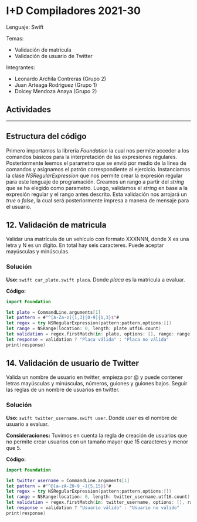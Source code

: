 # I+D Compiladores 2021-30

Lenguaje: Swift

Temas:

- Validación de matricula
- Validación de usuario de Twitter

Integrantes:

- Leonardo Archila Contreras (Grupo 2)
- Juan Arteaga Rodriguez (Grupo 1)
- Dolcey Mendoza Anaya (Grupo 2)

## Actividades

---

## Estructura del código

Primero importamos la libreria _Foundation_ la cual nos permite acceder a los comandos básicos para la interpretación de las expresiones regulares. Posteriormente leemos el parametro que se envió por medio de la linea de comandos y asignamos el patrón correspondiente al ejercicio. Instanciamos la clase _NSRegularExpression_ que nos permite crear la expresión regular para este lenguaje de programación. Creamos un rango a partir del _string_ que se ha elegido como parametro. Luego, validamos el _string_ en base a la expresión regular y el rango antes descrito. Esta validación nos arrojará un _true_ o _false_, la cual será posteriormente impresa a manera de mensaje para el usuario.

## 12. Validación de matricula

Validar una matrícula de un vehículo con formato XXXNNN, donde X es una letra y N es un dígito. En total hay seis caracteres. Puede aceptar mayúsculas y minúsculas.

### Solución

**Uso:** `swift car_plate.swift placa`. Donde _placa_ es la matricula a evaluar.

**Código:**

```swift
import Foundation

let plate = CommandLine.arguments[1]
let pattern = #"^[A-Za-z]{1,3}[0-9]{1,3}$"#
let regex = try NSRegularExpression(pattern:pattern,options:[])
let range = NSRange(location: 0, length: plate.utf16.count)
let validation = regex.firstMatch(in: plate, options: [], range: range) != nil
let response = validation ? "Placa válida" : "Placa no válida"
print(response)
```

## 14. Validación de usuario de Twitter

Valida un nombre de usuario en twitter, empieza por @ y puede contener letras mayúsculas y minúsculas, números, guiones y guiones bajos. Seguir las reglas de un nombre de usuarios en twitter.

### Solución

**Uso:** `swift twitter_username.swift user`. Donde _user_ es el nombre de usuario a evaluar.

**Consideraciones:** Tuvimos en cuenta la regla de creación de usuarios que no permite crear usuarios con un tamaño mayor que 15 caracteres y menor que 5.

**Código:**

```swift
import Foundation

let twitter_username = CommandLine.arguments[1]
let pattern = #"^@[a-zA-Z0-9_-]{5,15}$"#
let regex = try NSRegularExpression(pattern:pattern,options:[])
let range = NSRange(location: 0, length: twitter_username.utf16.count)
let validation = regex.firstMatch(in: twitter_username, options: [], range: range) != nil
let response = validation ? "Usuario válido" : "Usuario no válido"
print(response)
```
